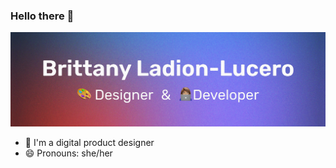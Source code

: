 ### Hello there 👋

![Brittany Ladion-Lucero | Designer & Developer](https://github.com/bladionlucero/bladionlucero/blob/main/gh-banner.png)

- :art: I'm a digital product designer
- 😄 Pronouns: she/her

<!--
**bladionlucero/bladionlucero** is a ✨ _special_ ✨ repository because its `README.md` (this file) appears on your GitHub profile.

Here are some ideas to get you started:

- 🔭 I’m currently working on ...
- 🌱 I’m currently learning ...
- 👯 I’m looking to collaborate on ...
- 🤔 I’m looking for help with ...
- 💬 Ask me about ...
- 📫 How to reach me: ...
- 😄 Pronouns: ...
- ⚡ Fun fact: ...
-->
